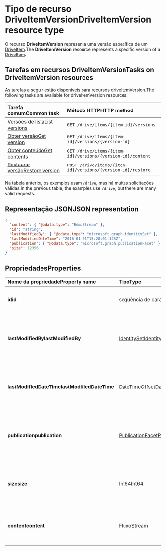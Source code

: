 # <a name="driveitemversion-resource-type"></a><span data-ttu-id="e2613-101">Tipo de recurso DriveItemVersion</span><span class="sxs-lookup"><span data-stu-id="e2613-101">DriveItemVersion resource type</span></span>

<span data-ttu-id="e2613-102">O recurso **DriveItemVersion** representa uma versão específica de um [DriveItem](driveitem.md).</span><span class="sxs-lookup"><span data-stu-id="e2613-102">The **DriveItemVersion** resource represents a specific version of a [DriveItem](driveitem.md).</span></span>


## <a name="tasks-on-driveitemversion-resources"></a><span data-ttu-id="e2613-103">Tarefas em recursos DriveItemVersion</span><span class="sxs-lookup"><span data-stu-id="e2613-103">Tasks on DriveItemVersion resources</span></span>

<span data-ttu-id="e2613-104">As tarefas a seguir estão disponíveis para recursos driveItemVersion.</span><span class="sxs-lookup"><span data-stu-id="e2613-104">The following tasks are available for driveItemVersion resources.</span></span>

|            <span data-ttu-id="e2613-105">Tarefa comum</span><span class="sxs-lookup"><span data-stu-id="e2613-105">Common task</span></span>             |         <span data-ttu-id="e2613-106">Método HTTP</span><span class="sxs-lookup"><span data-stu-id="e2613-106">HTTP method</span></span>         |
| :--------------------------------- | :-------------------------- |
| <span data-ttu-id="e2613-107">[Versões de lista][version-list]</span><span class="sxs-lookup"><span data-stu-id="e2613-107">[List versions][version-list]</span></span>      | `GET /drive/items/{item-id}/versions`  |
| <span data-ttu-id="e2613-108">[Obter versão][version-get]</span><span class="sxs-lookup"><span data-stu-id="e2613-108">[Get version][version-get]</span></span>         | `GET /drive/items/{item-id}/versions/{version-id}`     |
| <span data-ttu-id="e2613-109">[Obter conteúdo][content-get]</span><span class="sxs-lookup"><span data-stu-id="e2613-109">[Get contents][content-get]</span></span>        | `GET /drive/items/{item-id}/versions/{version-id}/content` |
| <span data-ttu-id="e2613-110">[Restaurar versão][version-restore]</span><span class="sxs-lookup"><span data-stu-id="e2613-110">[Restore version][version-restore]</span></span> | `POST /drive/items/{item-id}/versions/{version-id}/restore` |

[version-list]: ../api/driveitem_list_versions.md
[version-get]: ../api/driveitemversion_get.md
[content-get]: ../api/driveitemversion_get_contents.md
[version-restore]: ../api/driveitemversion_restore.md

<span data-ttu-id="e2613-111">Na tabela anterior, os exemplos usam `/drive`, mas há muitas solicitações válidas.</span><span class="sxs-lookup"><span data-stu-id="e2613-111">In the previous table, the examples use `/drive`, but there are many valid requests.</span></span>

## <a name="json-representation"></a><span data-ttu-id="e2613-112">Representação JSON</span><span class="sxs-lookup"><span data-stu-id="e2613-112">JSON representation</span></span>

<!--{
  "blockType": "resource",
  "baseType": "microsoft.graph.baseItemVersion",
  "@odata.type": "microsoft.graph.driveItemVersion",
  "@type.aka": "oneDrive.driveItemVersion"
}-->

```json
{
  "content": { "@odata.type": "Edm.Stream" },
  "id": "string",
  "lastModifiedBy": { "@odata.type": "microsoft.graph.identitySet" },
  "lastModifiedDateTime": "2016-01-01T15:20:01.125Z",
  "publication": { "@odata.type": "microsoft.graph.publicationFacet" },
  "size": 12356
}
```

## <a name="properties"></a><span data-ttu-id="e2613-113">Propriedades</span><span class="sxs-lookup"><span data-stu-id="e2613-113">Properties</span></span>

|      <span data-ttu-id="e2613-114">Nome da propriedade</span><span class="sxs-lookup"><span data-stu-id="e2613-114">Property name</span></span>       |                         <span data-ttu-id="e2613-115">Tipo</span><span class="sxs-lookup"><span data-stu-id="e2613-115">Type</span></span>                         |                               <span data-ttu-id="e2613-116">Descrição</span><span class="sxs-lookup"><span data-stu-id="e2613-116">Description</span></span>                               |
| :----------------------- | :--------------------------------------------------- | :---------------------------------------------------------------------- |
| <span data-ttu-id="e2613-117">**id**</span><span class="sxs-lookup"><span data-stu-id="e2613-117">**id**</span></span>                   | <span data-ttu-id="e2613-118">sequência de caracteres</span><span class="sxs-lookup"><span data-stu-id="e2613-118">string</span></span>                                               | <span data-ttu-id="e2613-119">A ID da versão.</span><span class="sxs-lookup"><span data-stu-id="e2613-119">The ID of the version.</span></span> <span data-ttu-id="e2613-120">Somente leitura.</span><span class="sxs-lookup"><span data-stu-id="e2613-120">Read-only.</span></span>                                       |
| <span data-ttu-id="e2613-121">**lastModifiedBy**</span><span class="sxs-lookup"><span data-stu-id="e2613-121">**lastModifiedBy**</span></span>       | [<span data-ttu-id="e2613-122">IdentitySet</span><span class="sxs-lookup"><span data-stu-id="e2613-122">IdentitySet</span></span>](../resources/identitySet.md)           | <span data-ttu-id="e2613-123">Identidade do usuário que modificou a versão pela última vez.</span><span class="sxs-lookup"><span data-stu-id="e2613-123">Identity of the user which last modified the version.</span></span> <span data-ttu-id="e2613-124">Somente leitura.</span><span class="sxs-lookup"><span data-stu-id="e2613-124">Read-only.</span></span>        |
| <span data-ttu-id="e2613-125">**lastModifiedDateTime**</span><span class="sxs-lookup"><span data-stu-id="e2613-125">**lastModifiedDateTime**</span></span> | [<span data-ttu-id="e2613-126">DateTimeOffset</span><span class="sxs-lookup"><span data-stu-id="e2613-126">DateTimeOffset</span></span>](../resources/timestamp.md)          | <span data-ttu-id="e2613-127">Data e hora em que a versão foi modificada pela última vez.</span><span class="sxs-lookup"><span data-stu-id="e2613-127">Date and time the version was last modified.</span></span> <span data-ttu-id="e2613-128">Somente leitura.</span><span class="sxs-lookup"><span data-stu-id="e2613-128">Read-only.</span></span>                 |
| <span data-ttu-id="e2613-129">**publication**</span><span class="sxs-lookup"><span data-stu-id="e2613-129">**publication**</span></span>          | [<span data-ttu-id="e2613-130">PublicationFacet</span><span class="sxs-lookup"><span data-stu-id="e2613-130">PublicationFacet</span></span>](../resources/publicationfacet.md) | <span data-ttu-id="e2613-131">Indica o status de publicação desta versão específica.</span><span class="sxs-lookup"><span data-stu-id="e2613-131">Indicates the publication status of this particular version.</span></span> <span data-ttu-id="e2613-132">Somente leitura.</span><span class="sxs-lookup"><span data-stu-id="e2613-132">Read-only.</span></span> |
| <span data-ttu-id="e2613-133">**size**</span><span class="sxs-lookup"><span data-stu-id="e2613-133">**size**</span></span>                 | <span data-ttu-id="e2613-134">Int64</span><span class="sxs-lookup"><span data-stu-id="e2613-134">Int64</span></span>                                                | <span data-ttu-id="e2613-135">Indica o tamanho do fluxo de conteúdo para esta versão do item.</span><span class="sxs-lookup"><span data-stu-id="e2613-135">Indicates the size of the content stream for this version of the item.</span></span>  |
| <span data-ttu-id="e2613-136">**content**</span><span class="sxs-lookup"><span data-stu-id="e2613-136">**content**</span></span>              | <span data-ttu-id="e2613-137">Fluxo</span><span class="sxs-lookup"><span data-stu-id="e2613-137">Stream</span></span>                                               | <span data-ttu-id="e2613-138">O fluxo de conteúdo para esta versão do item.</span><span class="sxs-lookup"><span data-stu-id="e2613-138">Indicates the size of the content stream for this version of the item.</span></span>                        |

<!-- {
  "type": "#page.annotation",
  "description": "The version facet provides information about the properties of a file version.",
  "keywords": "version,versions,version-history,history",
  "section": "documentation",
  "tocPath": "Facets/Version"
} -->
